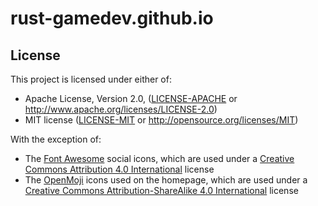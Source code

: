 # rust-gamedev.github.io


## License

This project is licensed under either of:

 * Apache License, Version 2.0, ([LICENSE-APACHE](LICENSE-APACHE) or
   http://www.apache.org/licenses/LICENSE-2.0)
 * MIT license ([LICENSE-MIT](LICENSE-MIT) or
   http://opensource.org/licenses/MIT)

With the exception of:

* The [Font Awesome](https://fontawesome.com) social icons, which are used under a [Creative Commons Attribution 4.0 International](https://creativecommons.org/licenses/by/4.0/) license
* The [OpenMoji](https://openmoji.org) icons used on the homepage, which are used under a [Creative Commons Attribution-ShareAlike 4.0 International](https://creativecommons.org/licenses/by-sa/4.0/) license
